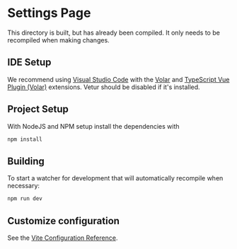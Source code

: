# Settings Page

This directory is built, but has already been compiled. It only needs to be recompiled when making changes.

## IDE Setup

We recommend using [Visual Studio Code](https://code.visualstudio.com/) with the [Volar](https://marketplace.visualstudio.com/items?itemName=Vue.volar) and [TypeScript Vue Plugin (Volar)](https://marketplace.visualstudio.com/items?itemName=Vue.vscode-typescript-vue-plugin) extensions. Vetur should be disabled if it's installed.

## Project Setup

With NodeJS and NPM setup install the dependencies with

```sh
npm install
```

## Building

To start a watcher for development that will automatically recompile when necessary:

```sh
npm run dev
```

## Customize configuration

See the [Vite Configuration Reference](https://vitejs.dev/config/).
